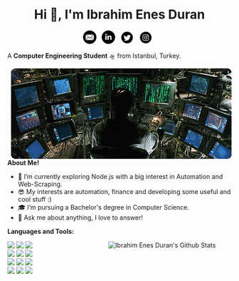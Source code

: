 <h1 align="center">Hi 👋, I'm Ibrahim Enes Duran</h1>

<p align='center'>
<a href="mailto:ibrahimenesduran@hotmail.com"><img height="30" src="https://raw.githubusercontent.com/ibrahimenesduran/ibrahimenesduran/master/assets/icon_email.png"></a>&nbsp;&nbsp;
<a href="https://www.linkedin.com/in/ibrahimenesduran/"><img height="30" src="https://raw.githubusercontent.com/ibrahimenesduran/ibrahimenesduran/master/assets/icon_linkedin.png"></a>&nbsp;&nbsp;
<a href="https://twitter.com/ibrahimenesd"><img height="30" src="https://raw.githubusercontent.com/ibrahimenesduran/ibrahimenesduran/master/assets/icon_twitter.png"></a>&nbsp;&nbsp;
<a href="https://instagram.com/ibrahimenes.duran"><img height="30" src="https://raw.githubusercontent.com/ibrahimenesduran/ibrahimenesduran/master/assets/icon_instagram.png"></a>&nbsp;&nbsp;
</p>

A **Computer Engineering Student** 🛸 from Istanbul, Turkey.

<img align="right" alt="GIF" src="https://raw.githubusercontent.com/ibrahimenesduran/ibrahimenesduran/master/assets/matrix.gif"/>
  
**About Me!**

- 🌱 I’m currently exploring Node.js with a big interest in Automation and Web-Scraping. 
- 😎 My interests are automation, finance and developing some useful and cool stuff :)
- 🎓 I’m pursuing a Bachelor's degree in Computer Science.
- 💬 Ask me about anything, I love to answer!

**Languages and Tools:** 
<p>
  <a href="https://github.com/ibrahimenesduran/ibrahimenesduran">
    <img width="55%" align="right" alt="Ibrahim Enes Duran's Github Stats" src="https://readme-stats.warengonzaga.com/api?username=ibrahimenesduran&show_icons=true&count_private=true" />
  </a>

  <!-- Your languages and tools. Be careful with the alignment. 
  You can use this sites to get logos: https://www.vectorlogo.zone or https://simpleicons.org/
  -->
  <code><img width="10%" src="https://www.vectorlogo.zone/logos/python/python-ar21.svg"></code>
  <code><img width="10%" src="https://www.vectorlogo.zone/logos/nodejs/nodejs-ar21.svg"></code>
  <code><img width="24" src="https://cdn.worldvectorlogo.com/logos/c.svg"></code>
  <br />
  <code><img width="10%" src="https://www.vectorlogo.zone/logos/nodejs/nodejs-ar21.svg"></code>
  <code><img width="10%" src="https://www.vectorlogo.zone/logos/npmjs/npmjs-ar21.svg"></code>
  <code><img width="10%" src="https://www.vectorlogo.zone/logos/visualstudio_code/visualstudio_code-ar21.svg"></code>
  <br />
  <code><img width="10%" src="https://www.vectorlogo.zone/logos/mysql/mysql-ar21.svg"></code>
  <code><img width="10%" src="https://www.vectorlogo.zone/logos/phpmyadmin/phpmyadmin-ar21.svg"></code>
  <code><img width="10%" src="https://www.vectorlogo.zone/logos/github/github-ar21.svg"></code>
  <br />
  <code><img width="10%" src="https://www.vectorlogo.zone/logos/git-scm/git-scm-ar21.svg"></code>
  <code><img width="10%" src="https://www.vectorlogo.zone/logos/linux/linux-ar21.svg"></code>
  <code><img width="10%" src="https://www.vectorlogo.zone/logos/microsoft/microsoft-ar21.svg"></code>
</p>


